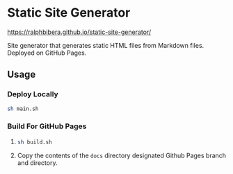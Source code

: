 # Static Site Generator

https://ralphbibera.github.io/static-site-generator/

Site generator that generates static HTML files from Markdown files. Deployed on GitHub Pages.

## Usage

### Deploy Locally

```sh
sh main.sh
```

### Build For GitHub Pages

1. ```sh
   sh build.sh
   ```
2. Copy the contents of the `docs` directory designated Github Pages branch and directory.
